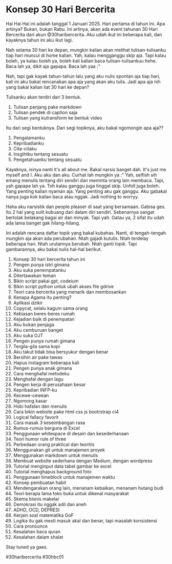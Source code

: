 # Konsep 30 Hari Bercerita

Hai Hai Hai ini adalah tanggal 1 Januari 2025. Hari pertama di tahun ini. Apa artinya? Bukan, bukan Rabu. Ini artinya, akan ada event tahunan 30 Hari Bercerita dari akun @30haribercerita. Aku udah ikut ini beberapa kali, dan kayaknya tahun ini aku ikut lagi.

Nah selama 30 hari ke depan, mungkin kalian akan melihat tulisan-tulisanku tiap hari muncul di home kalian. Yah, kalau mengganggu skip aja. Tapi kalau boleh, ya kalau boleh ya, boleh kali kalian baca tulisan-tulisankuu hehe. Baca lah ya, dikit aja gapapa. Baca lah yaa :"

Nah, tapi gak kayak tahun-tahun lalu yang aku nulis spontan aja tiap hari, kali ini aku bakal rencanakan apa aja yang akan aku tulis. Jadi apa aja nih yang bakal kalian liat 30 hari ke depan?

Tulisanku akan terdiri dari 3 bentuk.

1. Tulisan panjang pake markdown
2. Tulisan pendek di caption saja
3. Tulisan yang kutransform ke bentuk video

Itu dari segi bentuknya. Dari segi topiknya, aku bakal ngomongin apa aja??

1. Pengalamanku
2. Kepribadianku
3. Cita-citaku
4. Insgihtku tentang sesuatu
5. Pengetahuanku tentang sesuatu

Kayaknya, isinya nanti it's all about me. Bakal narsis banget dah. It's just me myself and I. Aku aku dan aku. Curhat lah mungkin ya :" Yah, selfish sih emang menulis tentang diri sendiri dan meminta orang lain membaca. Tapi, yah gapapa lah ya. Toh kalau ganggu juga tinggal skip. Unfoll juga boleh. Yang penting kalian nyaman aja. Yang penting aku gak ganggu. Aku gabakal nanya juga kok kalian baca atau nggak. Jadi nothing to worryy.

Haha aku narsistik dan people pleaser di saat yang bersamaan. Gabisa ges. Itu 2 hal yang sulit kubuang dari dalam diri sendiri. Sebenarnya sangat bertolak belakang bagai air dan minyak. Tapi yah. Gatau ya, 2 sifat itu udah ada lama banget gak hilang-hilang.

Ini adalah rencana daftar topik yang bakal kubahas. Nanti, di tengah-tengah mungkin aja akan ada perubahan. Ntah gajadi kutulis. Ntah terdelay beberapa hari. Ntah urutannya berubah. Ntah ganti topik. Tapi gambarannya, aku bakal nulis hal-hal berikut.

1. Konsep 30 hari bercerita tahun ini
2. Pengen punya istri gimana
3. Aku suka penempatanku
4. Ditertawakan teman
5. Bikin script pakai gpt, codeium
6. Bikin script python untuk ubah akses file gdrive
7. Teori cara bercerita yang menarik dan membosankan
8. Kenapa Agama itu penting?
9. Aplikasi dzikir
10. Copycat, selalu kagum sama orang
11. Kebiasan beres-beres rumah
12. Kejadian baik di penempatan
13. Aku bukan penjaga
14. Aku cemburuan banget
15. Aku suka OJT
16. Pengen punya rumah gimana
17. Tergila-gila sama kopi
18. Aku takut tidak bisa bersyukur dengan benar
19. Bersihin air pake tawas
20. Hapus instagram beberapa kali
21. Pengen punya anak gimana
22. Cara menghafal metodeku
23. Menghafal dengan lagu
24. Pengen kerja di perusahaan besar
25. Kepribadian INFP-ku
26. Kecewe-cewean
27. Ngomong kasar
28. Hobi hafalan dan menulis
29. Cara bikin website pake html css js bootrstrap ci4
30. Logical fallacy favorit
31. Cara masak 3 keseimbangan rasa
32. Rumus-rumus berguna di Excel
33. Penggunaan whitespace di desain dan kesederhanaan
34. Teori humor rule of three
35. Perbedaan orang praktical dan teoritis
36. Menggunakan git untuk manajemen proyek
37. Menggunakan markdown untuk menulis
38. Membuat website sederhana dengan Medium, dengan wordpress
39. Tutorial menginput data tabel gambar ke excel
40. Tutorial menghapus background foto
41. Penggunaan timeblock untuk manajemen waktu
42. Konsep pembuatan habit
43. Mendengarakan orang lain, menanam kebaikan, menanam hutang budi
44. Teori berapa lama toko buka untuk dikenal masyarakat
45. Skema bisnis makelar
46. Demokrasi itu nggak adil dan aneh
47. ADHD, OCD, DEPRESI
48. Kerjain soal matematika GoF
49. Logika itu gak mesti masuk akal dan benar, tapi masalah konsistensi
50. Cara pronounce
51. Kesalahan baca quran
52. Kesalahan dalam shalat

Stay tuned ya gaes.

<!-- markdownlint-disable MD018 -->

#30haribercerita
#30hbc01

<!-- markdownlint-enable MD018 -->
